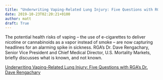 ```yaml
---
title: "Underwriting Vaping-Related Lung Injury: Five Questions with RGA’s Dr. Dave Rengachary"
date: 2019-10-23T02:20:21+0100
author: matt
draft: True
---
```

The potential health risks of vaping – the use of e-cigarettes to deliver nicotine or cannabinoids as a vapor instead of smoke – are now capturing headlines for an alarming spike in sickness. RGA’s Dr. Dave Rengachary, Senior Vice President and Chief Medical Director, U.S. Mortality Markets, briefly discusses what is known, and not known.
 

[ Underwriting Vaping-Related Lung Injury: Five Questions with RGA’s Dr. Dave Rengachary ]( https://rgare.com/knowledge-center/media/articles/underwriting-vaping-related-lung-injury-five-questions-with-rga-s-dr.-dave-rengachary )
